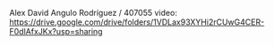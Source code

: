 Alex David Angulo Rodríguez / 407055
video: https://drive.google.com/drive/folders/1VDLax93XYHi2rCUwG4CER-F0dlAfxJKx?usp=sharing
